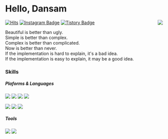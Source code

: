 # Hello, Dansam 
<img align='right' src="http://mazassumnida.wtf/api/v2/generate_badge?boj=kdy4957">

[![Hits](https://hits.seeyoufarm.com/api/count/incr/badge.svg?url=https%3A%2F%2Fgithub.com%2Fkwx4957%2Fhit-counter&count_bg=%2379C83D&title_bg=%23555555&icon=&icon_color=%23DC0E0E&title=hits&edge_flat=true)](https://github.com/kwx4957) 
[![Instagram Badge](https://img.shields.io/badge/Instagram-9c38d1?style=flat&logo=Instagram&logoColor=white)](https://www.instagram.com/ea5t_0/)
[![Tistory Badge](https://img.shields.io/badge/Blog-FF9900?style=flat&logoColor=white)](https://i0521i.tistory.com/)

Beautiful is better than ugly.  
Simple is better than complex.  
Complex is better than complicated.  
Now is better than never.  
If the implementation is hard to explain, it's a bad idea.  
If the implementation is easy to explain, it may be a good idea.  

### Skills
##### Plaforms & Languages
<p>
    <img src="https://img.shields.io/badge/java-007396?style=flat-square&logo=java"/> 
    <img src="https://img.shields.io/badge/SpringBoot-6DB33F?style=flat-square&logo=springboot&logoColor=white"/>
    <img src="https://img.shields.io/badge/MariaDB-003545?style=flat-square&logo=MariaDB"/>
    <img src="https://img.shields.io/badge/Jenkins-D24939?style=flat-square&logo=Jenkins&logoColor=white"/>
</p>
<p>
    <img src="https://img.shields.io/badge/Nginx-009639?style=flat-square&logo=Nginx"/>
    <img src="https://img.shields.io/badge/JUnit5-25A162?style=flat-square&logo=JUnit5&logoColor=white"/>
    <img src="https://img.shields.io/badge/AWS-232F3E?style=flat-square&logo=Amazon AWS"/>
</p>

##### Tools
<p>
    <img src="https://img.shields.io/badge/Intellij-000000?style=flat-square&logo=intellijidea"/>
    <img src="https://img.shields.io/badge/Git-F05032?style=flat-square&logo=Git&logoColor=white"/>

</p>
